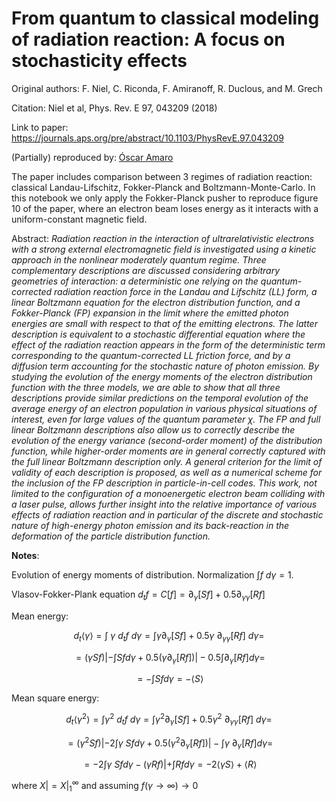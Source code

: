 # From quantum to classical modeling of radiation reaction: A focus on stochasticity effects

Original authors: F. Niel, C. Riconda, F. Amiranoff, R. Duclous, and M. Grech

Citation: Niel et al, Phys. Rev. E 97, 043209 (2018)

Link to paper: https://journals.aps.org/pre/abstract/10.1103/PhysRevE.97.043209

(Partially) reproduced by: [Óscar Amaro](https://github.com/OsAmaro)

The paper includes comparison between 3 regimes of radiation reaction: classical Landau-Lifschitz, Fokker-Planck and Boltzmann-Monte-Carlo.
In this notebook we only apply the Fokker-Planck pusher to reproduce figure 10 of the paper, where an electron beam loses energy as it interacts with a uniform-constant magnetic field.

Abstract: _Radiation reaction in the interaction of ultrarelativistic electrons with a strong external electromagnetic field is investigated using a kinetic approach in the nonlinear moderately quantum regime. Three complementary descriptions are discussed considering arbitrary geometries of interaction: a deterministic one relying on the quantum-corrected radiation reaction force in the Landau and Lifschitz (LL) form, a linear Boltzmann equation for the electron distribution function, and a Fokker-Planck (FP) expansion in the limit where the emitted photon energies are small with respect to that of the emitting electrons. The latter description is equivalent to a stochastic differential equation where the effect of the radiation reaction appears in the form of the deterministic term corresponding to the quantum-corrected LL friction force, and by a diffusion term accounting for the stochastic nature of photon emission. By studying the evolution of the energy moments of the electron distribution function with the three models, we are able to show that all three descriptions provide similar predictions on the temporal evolution of the average energy of an electron population in various physical situations of interest, even for large values of the quantum parameter χ. The FP and full linear Boltzmann descriptions also allow us to correctly describe the evolution of the energy variance (second-order moment) of the distribution function, while higher-order moments are in general correctly captured with the full linear Boltzmann description only. A general criterion for the limit of validity of each description is proposed, as well as a numerical scheme for the inclusion of the FP description in particle-in-cell codes. This work, not limited to the configuration of a monoenergetic electron beam colliding with a laser pulse, allows further insight into the relative importance of various effects of radiation reaction and in particular of the discrete and stochastic nature of high-energy photon emission and its back-reaction in the deformation of the particle distribution function._


__Notes__:

Evolution of energy moments of distribution. Normalization $\int f~d \gamma = 1$.

Vlasov-Fokker-Plank equation $d_t f = C[f] = \partial_\gamma [S f] + 0.5 \partial_{\gamma \gamma}[R f]$

Mean energy:

$$d_t \langle \gamma \rangle = \int ~\gamma ~d_t f ~d\gamma = \int \gamma \partial_\gamma [S f] + 0.5\gamma~ \partial_{\gamma \gamma}[R f]~d\gamma=$$

$$=(\gamma S f)| - \int S f d\gamma + 0.5(\gamma \partial_\gamma[R f])|-0.5 \int \partial_\gamma[R f] d\gamma=$$

$$= -\int S f d\gamma = -\langle S \rangle$$

Mean square energy:

$$d_t \langle \gamma^2 \rangle = \int \gamma^2 ~d_t f ~ d\gamma = \int \gamma^2 \partial_\gamma [S f] + 0.5\gamma^2~ \partial_{\gamma \gamma}[R f]~d\gamma =$$

$$=(\gamma^2 S f)| - 2\int \gamma ~S f d\gamma + 0.5(\gamma^2  \partial_\gamma[R f])|- \int \gamma~\partial_\gamma[R f] d\gamma=$$

$$=- 2\int \gamma ~S f d\gamma - (\gamma R f)| + \int R f d\gamma = -2 \langle \gamma S\rangle + \langle R \rangle$$

where $X| = X|_1^\infty$ and assuming $f(\gamma\rightarrow \infty) \rightarrow 0$
